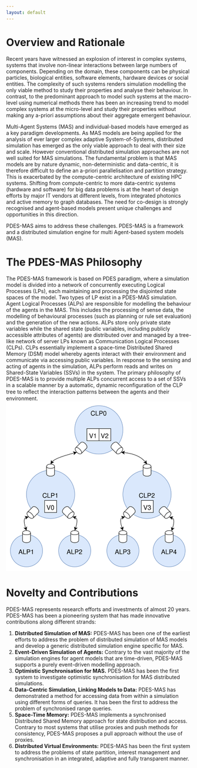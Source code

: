 ```yaml
---
layout: default
---
```



# Overview and Rationale
Recent years have witnessed an explosion of interest in complex systems, systems that involve non-linear interactions between large numbers of components. Depending on the domain, these components can be physical particles, biological entities, software elements, hardware devices or social entities. The complexity of such systems renders simulation modelling the only viable method to study their properties and analyse their behaviour.  In contrast, to the predominant approach to model such systems at the macro-level using numerical methods there has been an increasing trend to model complex systems at the micro-level and study their properties without making any a-priori assumptions about their aggregate emergent behaviour. 

Multi-Agent Systems (MAS) and individual-based models have emerged as a key paradigm developments. As MAS models are being applied for the analysis of ever larger complex adaptive System-of-Systems, distributed simulation has emerged as the only viable approach to deal with their size and scale. However conventional distributed simulation approaches are not well suited for MAS simulations. The fundamental problem is that MAS models are by nature dynamic, non-deterministic and data-centric, it is therefore difficult to define an a-priori parallelisation and partition strategy. This is exacerbated by the compute-centric architecture of existing HPC systems. Shifting from compute-centric to more data-centric systems (hardware and software) for big data problems is at the heart of design efforts by major IT vendors at different levels, from integrated photonics and active memory to graph databases. The need for co-design is strongly recognised and agent-based models present unique challenges and opportunities in this direction.

PDES-MAS aims to address these challenges. PDES-MAS is a framework and a distributed simulation engine for multi Agent-based system models (MAS). 

# The PDES-MAS Philosophy
The PDES-MAS framework is based on PDES paradigm, where a simulation model is divided into a network of concurrently executing Logical Processes (LPs), each maintaining and processing the disjointed state spaces of the model. Two types of LP exist in a PDES-MAS simulation. Agent Logical Processes (ALPs) are responsible for modelling the behaviour of the agents in the MAS. This includes the processing of sense data, the modelling of behavioural processes (such as planning or rule set evaluation) and the generation of the new actions. ALPs store only private state variables while the shared state (public variables, including publicly accessible attributes of agents) are distributed over and managed by a tree-like network of server LPs known as Communication Logical Processes (CLPs). CLPs essentially implement a space-time Distributed Shared Memory (DSM) model whereby agents interact with their environment and communicate via accessing public variables. In response to the sensing and acting of agents in the simulation, ALPs perform reads and writes on Shared-State Variables (SSVs) in the system.  The primary philosophy of PDES-MAS is to provide multiple ALPs concurrent access to a set of SSVs in a scalable manner by a automatic, dynamic reconfiguration of the CLP tree to reﬂect the interaction patterns between the agents and their environment. 
![](/assets/images/pdesmas/topology.svg)

# Novelty and Contributions
PDES-MAS represents research efforts and investments of almost 20 years.  PDES-MAS has been a pioneering system that has made innovative contributions along different strands:

1. **Distributed Simulation of MAS:** PDES-MAS has been  one of the earliest efforts to address the problem of distributed simulation of MAS models and develop a generic distributed simulation engine specific for MAS. 
2. **Event-Driven Simulation of Agents:** Contrary to the vast majority of the simulation engines for agent models that are time-driven, PDES-MAS supports a purely event-driven modelling approach.  
3. **Optimistic Synchronisation for MAS.** PDES-MAS has been the first system to investigate optimistic synchronisation for MAS distributed simulations.
4. **Data-Centric Simulation, Linking Models to Data:** PDES-MAS has demonstrated a method for accessing data from within a simulation using different forms of queries. It has been the first to address the problem of synchronised range queries. 
5. **Space-Time Memory:** PDES-MAS implements a synchronised Distributed Shared Memory approach for state distribution and access. Contrary to most systems that utilise proxies and push methods for consistency, PDES-MAS proposes a pull approach without the use of proxies. 
6. **Distributed Virtual Environments:** PDES-MAS has been the first system to address the problems of state partition, interest management and synchronisation in an integrated, adaptive and fully transparent manner. 




